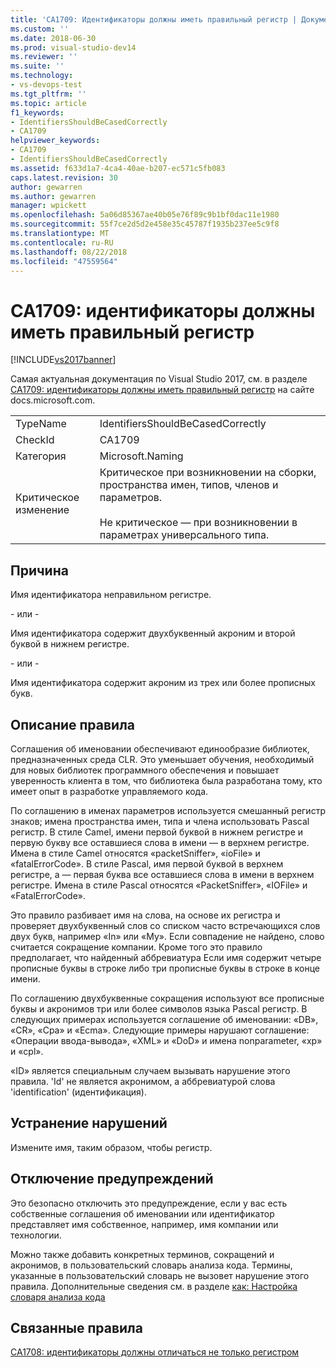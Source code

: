 ```yaml
---
title: 'CA1709: Идентификаторы должны иметь правильный регистр | Документация Майкрософт'
ms.custom: ''
ms.date: 2018-06-30
ms.prod: visual-studio-dev14
ms.reviewer: ''
ms.suite: ''
ms.technology:
- vs-devops-test
ms.tgt_pltfrm: ''
ms.topic: article
f1_keywords:
- IdentifiersShouldBeCasedCorrectly
- CA1709
helpviewer_keywords:
- CA1709
- IdentifiersShouldBeCasedCorrectly
ms.assetid: f633d1a7-4ca4-40ae-b207-ec571c5fb083
caps.latest.revision: 30
author: gewarren
ms.author: gewarren
manager: wpickett
ms.openlocfilehash: 5a06d85367ae40b05e76f89c9b1bf0dac11e1980
ms.sourcegitcommit: 55f7ce2d5d2e458e35c45787f1935b237ee5c9f8
ms.translationtype: MT
ms.contentlocale: ru-RU
ms.lasthandoff: 08/22/2018
ms.locfileid: "47559564"
---
```

# <a name="ca1709-identifiers-should-be-cased-correctly"></a>CA1709: идентификаторы должны иметь правильный регистр
[!INCLUDE[vs2017banner](../includes/vs2017banner.md)]

Самая актуальная документация по Visual Studio 2017, см. в разделе [CA1709: идентификаторы должны иметь правильный регистр](https://docs.microsoft.com/visualstudio/code-quality/ca1709-identifiers-should-be-cased-correctly) на сайте docs.microsoft.com.  
  
|||  
|-|-|  
|TypeName|IdentifiersShouldBeCasedCorrectly|  
|CheckId|CA1709|  
|Категория|Microsoft.Naming|  
|Критическое изменение|Критическое при возникновении на сборки, пространства имен, типов, членов и параметров.<br /><br /> Не критическое — при возникновении в параметрах универсального типа.|  
  
## <a name="cause"></a>Причина  
 Имя идентификатора неправильном регистре.  
  
 \- или -  
  
 Имя идентификатора содержит двухбуквенный акроним и второй буквой в нижнем регистре.  
  
 \- или -  
  
 Имя идентификатора содержит акроним из трех или более прописных букв.  
  
## <a name="rule-description"></a>Описание правила  
 Соглашения об именовании обеспечивают единообразие библиотек, предназначенных среда CLR. Это уменьшает обучения, необходимый для новых библиотек программного обеспечения и повышает уверенность клиента в том, что библиотека была разработана тому, кто имеет опыт в разработке управляемого кода.  
  
 По соглашению в именах параметров используется смешанный регистр знаков; имена пространства имен, типа и члена использовать Pascal регистр. В стиле Camel, имени первой буквой в нижнем регистре и первую букву все оставшиеся слова в имени — в верхнем регистре. Имена в стиле Camel относятся «packetSniffer», «ioFile» и «fatalErrorCode». В стиле Pascal, имя первой буквой в верхнем регистре, а — первая буква все оставшиеся слова в имени в верхнем регистре. Имена в стиле Pascal относятся «PacketSniffer», «IOFile» и «FatalErrorCode».  
  
 Это правило разбивает имя на слова, на основе их регистра и проверяет двухбуквенный слов со списком часто встречающихся слов двух букв, например «In» или «My». Если совпадение не найдено, слово считается сокращение компании. Кроме того это правило предполагает, что найденный аббревиатура Если имя содержит четыре прописные буквы в строке либо три прописные буквы в строке в конце имени.  
  
 По соглашению двухбуквенные сокращения используют все прописные буквы и акронимов три или более символов языка Pascal регистр. В следующих примерах используется соглашение об именовании: «DB», «CR», «Cpa» и «Ecma». Следующие примеры нарушают соглашение: «Операции ввода-вывода», «XML» и «DoD» и имена nonparameter, «xp» и «cpl».  
  
 «ID» является специальным случаем вызывать нарушение этого правила. 'Id' не является акронимом, а аббревиатурой слова 'identification' (идентификация).  
  
## <a name="how-to-fix-violations"></a>Устранение нарушений  
 Измените имя, таким образом, чтобы регистр.  
  
## <a name="when-to-suppress-warnings"></a>Отключение предупреждений  
 Это безопасно отключить это предупреждение, если у вас есть собственные соглашения об именовании или идентификатор представляет имя собственное, например, имя компании или технологии.  
  
 Можно также добавить конкретных терминов, сокращений и акронимов, в пользовательский словарь анализа кода. Термины, указанные в пользовательский словарь не вызовет нарушение этого правила. Дополнительные сведения см. в разделе [как: Настройка словаря анализа кода](../code-quality/how-to-customize-the-code-analysis-dictionary.md)  
  
## <a name="related-rules"></a>Связанные правила  
 [CA1708: идентификаторы должны отличаться не только регистром](../code-quality/ca1708-identifiers-should-differ-by-more-than-case.md)

